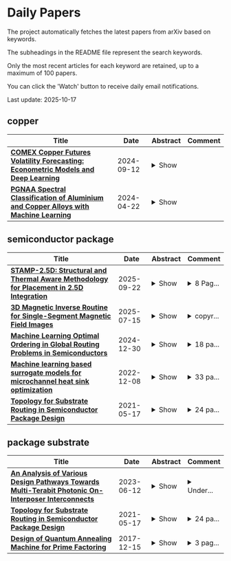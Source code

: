 # Daily Papers
The project automatically fetches the latest papers from arXiv based on keywords.

The subheadings in the README file represent the search keywords.

Only the most recent articles for each keyword are retained, up to a maximum of 100 papers.

You can click the 'Watch' button to receive daily email notifications.

Last update: 2025-10-17

## copper
| **Title** | **Date** | **Abstract** | **Comment** |
| --- | --- | --- | --- |
| **[COMEX Copper Futures Volatility Forecasting: Econometric Models and Deep Learning](http://arxiv.org/abs/2409.08356v1)** | 2024-09-12 | <details><summary>Show</summary><p>This paper investigates the forecasting performance of COMEX copper futures realized volatility across various high-frequency intervals using both econometric volatility models and deep learning recurrent neural network models. The econometric models considered are GARCH and HAR, while the deep learning models include RNN (Recurrent Neural Network), LSTM (Long Short-Term Memory), and GRU (Gated Recurrent Unit). In forecasting daily realized volatility for COMEX copper futures with a rolling window approach, the econometric models, particularly HAR, outperform recurrent neural networks overall, with HAR achieving the lowest QLIKE loss function value. However, when the data is replaced with hourly high-frequency realized volatility, the deep learning models outperform the GARCH model, and HAR attains a comparable QLIKE loss function value. Despite the black-box nature of machine learning models, the deep learning models demonstrate superior forecasting performance, surpassing the fixed QLIKE value of HAR in the experiment. Moreover, as the forecast horizon extends for daily realized volatility, deep learning models gradually close the performance gap with the GARCH model in certain loss function metrics. Nonetheless, HAR remains the most effective model overall for daily realized volatility forecasting in copper futures.</p></details> |  |
| **[PGNAA Spectral Classification of Aluminium and Copper Alloys with Machine Learning](http://arxiv.org/abs/2404.14107v1)** | 2024-04-22 | <details><summary>Show</summary><p>In this paper, we explore the optimization of metal recycling with a focus on real-time differentiation between alloys of copper and aluminium. Spectral data, obtained through Prompt Gamma Neutron Activation Analysis (PGNAA), is utilized for classification. The study compares data from two detectors, cerium bromide (CeBr$_{3}$) and high purity germanium (HPGe), considering their energy resolution and sensitivity. We test various data generation, preprocessing, and classification methods, with Maximum Likelihood Classifier (MLC) and Conditional Variational Autoencoder (CVAE) yielding the best results. The study also highlights the impact of different detector types on classification accuracy, with CeBr$_{3}$ excelling in short measurement times and HPGe performing better in longer durations. The findings suggest the importance of selecting the appropriate detector and methodology based on specific application requirements.</p></details> |  |

## semiconductor package
| **Title** | **Date** | **Abstract** | **Comment** |
| --- | --- | --- | --- |
| **[STAMP-2.5D: Structural and Thermal Aware Methodology for Placement in 2.5D Integration](http://arxiv.org/abs/2504.21140v2)** | 2025-09-22 | <details><summary>Show</summary><p>Chiplet-based architectures and advanced packaging has emerged as transformative approaches in semiconductor design. While conventional physical design for 2.5D heterogeneous systems typically prioritizes wirelength reduction through tight chiplet packing, this strategy creates thermal bottlenecks and intensifies coefficient of thermal expansion (CTE) mismatches, compromising long-term reliability. Addressing these challenges requires holistic consideration of thermal performance, mechanical stress, and interconnect efficiency. We introduce STAMP-2.5D, the first automated floorplanning methodology that simultaneously optimizes these critical factors. Our approach employs finite element analysis to simulate temperature distributions and stress profiles across chiplet configurations while minimizing interconnect wirelength. Experimental results demonstrate that our thermal structural aware automated floorplanning approach reduces overall stress by 11% while maintaining excellent thermal performance with a negligible 0.5% temperature increase and simultaneously reducing total wirelength by 11% compared to temperature-only optimization. Additionally, we conduct an exploratory study on the effects of temperature gradients on structural integrity, providing crucial insights for reliability-conscious chiplet design. STAMP-2.5D establishes a robust platform for navigating critical trade-offs in advanced semiconductor packaging.</p></details> | <details><summary>8 Pag...</summary><p>8 Page, 10 Figures, To be presented at ICCD 2025</p></details> |
| **[3D Magnetic Inverse Routine for Single-Segment Magnetic Field Images](http://arxiv.org/abs/2507.11293v1)** | 2025-07-15 | <details><summary>Show</summary><p>In semiconductor packaging, accurately recovering 3D information is crucial for non-destructive testing (NDT) to localize circuit defects. This paper presents a novel approach called the 3D Magnetic Inverse Routine (3D MIR), which leverages Magnetic Field Images (MFI) to retrieve the parameters for the 3D current flow of a single-segment. The 3D MIR integrates a deep learning (DL)-based Convolutional Neural Network (CNN), spatial-physics-based constraints, and optimization techniques. The method operates in three stages: i) The CNN model processes the MFI data to predict ($\ell/z_o$), where $\ell$ is the wire length and $z_o$ is the wire's vertical depth beneath the magnetic sensors and classify segment type ($c$). ii) By leveraging spatial-physics-based constraints, the routine provides initial estimates for the position ($x_o$, $y_o$, $z_o$), length ($\ell$), current ($I$), and current flow direction (positive or negative) of the current segment. iii) An optimizer then adjusts these five parameters ($x_o$, $y_o$, $z_o$, $\ell$, $I$) to minimize the difference between the reconstructed MFI and the actual MFI. The results demonstrate that the 3D MIR method accurately recovers 3D information with high precision, setting a new benchmark for magnetic image reconstruction in semiconductor packaging. This method highlights the potential of combining DL and physics-driven optimization in practical applications.</p></details> | <details><summary>copyr...</summary><p>copyright 2025 IEEE. Personal use of this material is permitted. Permission from IEEE must be obtained for all other uses, in any current or future media, including reprinting/republishing this material for advertising or promotional purposes, creating new collective works, for resale or redistribution to servers or lists, or reuse of any copyrighted component of this work in other works</p></details> |
| **[Machine Learning Optimal Ordering in Global Routing Problems in Semiconductors](http://arxiv.org/abs/2412.21035v1)** | 2024-12-30 | <details><summary>Show</summary><p>In this work, we propose a new method for ordering nets during the process of layer assignment in global routing problems. The global routing problems that we focus on in this work are based on routing problems that occur in the design of substrates in multilayered semiconductor packages. The proposed new method is based on machine learning techniques and we show that the proposed method supersedes conventional net ordering techniques based on heuristic score functions. We perform global routing experiments in multilayered semiconductor package environments in order to illustrate that the routing order based on our new proposed technique outperforms previous methods based on heuristics. Our approach of using machine learning for global routing targets specifically the net ordering step which we show in this work can be significantly improved by deep learning.</p></details> | <details><summary>18 pa...</summary><p>18 pages, 13 figures, 6 tables; published in Scientific Reports</p></details> |
| **[Machine learning based surrogate models for microchannel heat sink optimization](http://arxiv.org/abs/2208.09683v2)** | 2022-12-08 | <details><summary>Show</summary><p>Microchannel heat sinks are an efficient cooling method for semiconductor packages. However, to properly cool increasingly complex and thermally dense circuits, microchannel designs should be improved and expanded on. In this paper, microchannel designs with secondary channels and with ribs are investigated using computational fluid dynamics and are coupled with a multi-objective optimization algorithm to determine and propose optimal solutions based on observed thermal resistance and pumping power. A workflow that combines Latin hypercube sampling, machine learning-based surrogate modeling and multi-objective optimization is proposed. Random forests, gradient boosting algorithms and neural networks were considered during the search for the best surrogate. We demonstrated that tuned neural networks can make accurate predictions and be used to create an acceptable surrogate model. Optimized solutions show a negligible difference in overall performance when compared to the conventional optimization approach. Additionally, solutions are calculated in one-fifth of the original time. Generated designs attain temperatures that are lower by more than 10% under the same pressure limits as a convectional microchannel design. When limited by temperature, pressure drops are reduced by more than 25%. Finally, the influence of each design variable on the thermal resistance and pumping power was investigated by employing the SHapley Additive exPlanations technique. Overall, we have demonstrated that the proposed framework has merit and can be used as a viable methodology in microchannel heat sink design optimization.</p></details> | <details><summary>33 pa...</summary><p>33 pages, brief appendix</p></details> |
| **[Topology for Substrate Routing in Semiconductor Package Design](http://arxiv.org/abs/2105.07892v1)** | 2021-05-17 | <details><summary>Show</summary><p>In this work, we propose a new signal routing method for solving routing problems that occur in the design process of semiconductor package substrates. Our work uses a topological transformation of the layers of the package substrate in order to simplify the routing problem into a problem of connecting points on a circle with non-intersecting straight line segments. The circle, which we call the Circular Frame, is a polygonal schema, which is originally used in topology to study the topological structure of 2-manifolds. We show through experiments that our new routing method based on the Circular Frame competes with certain grid-based routing algorithms.</p></details> | <details><summary>24 pa...</summary><p>24 pages, 22 figures, 3 tables</p></details> |

## package substrate
| **Title** | **Date** | **Abstract** | **Comment** |
| --- | --- | --- | --- |
| **[An Analysis of Various Design Pathways Towards Multi-Terabit Photonic On-Interposer Interconnects](http://arxiv.org/abs/2306.07241v1)** | 2023-06-12 | <details><summary>Show</summary><p>In the wake of dwindling Moore's Law, to address the rapidly increasing complexity and cost of fabricating large-scale, monolithic systems-on-chip (SoCs), the industry has adopted dis-aggregation as a solution, wherein a large monolithic SoC is partitioned into multiple smaller chiplets that are then assembled into a large system-in-package (SiP) using advanced packaging substrates such as silicon interposer. For such interposer-based SiPs, there is a push to realize on-interposer inter-chiplet communication bandwidth of multi-Tb/s and end-to-end communication latency of no more than 10ns. This push comes as the natural progression from some recent prior works on SiP design, and is driven by the proliferating bandwidth demand of modern data-intensive workloads. To meet this bandwidth and latency goal, prior works have focused on a potential solution of using the silicon photonic interposer (SiPhI) for integrating and interconnecting a large number of chiplets into an SiP. Despite the early promise, the existing designs of on-SiPhI interconnects still have to evolve by leaps and bounds to meet the goal of multi-Tb/s bandwidth. However, the possible design pathways, upon which such an evolution can be achieved, have not been explored in any prior works yet. In this paper, we have identified several design pathways that can help evolve on-SiPhI interconnects to achieve multi-Tb/s aggregate bandwidth. We perform an extensive link-level and system-level analysis in which we explore these design pathways in isolation and in different combinations of each other. From our link-level analysis, we have observed that the design pathways that simultaneously enhance the spectral range and optical power budget available for wavelength multiplexing can render aggregate bandwidth of up to 4Tb/s per on-SiPhI link.</p></details> | <details><summary>Under...</summary><p>Under review (ACM JETC)</p></details> |
| **[Topology for Substrate Routing in Semiconductor Package Design](http://arxiv.org/abs/2105.07892v1)** | 2021-05-17 | <details><summary>Show</summary><p>In this work, we propose a new signal routing method for solving routing problems that occur in the design process of semiconductor package substrates. Our work uses a topological transformation of the layers of the package substrate in order to simplify the routing problem into a problem of connecting points on a circle with non-intersecting straight line segments. The circle, which we call the Circular Frame, is a polygonal schema, which is originally used in topology to study the topological structure of 2-manifolds. We show through experiments that our new routing method based on the Circular Frame competes with certain grid-based routing algorithms.</p></details> | <details><summary>24 pa...</summary><p>24 pages, 22 figures, 3 tables</p></details> |
| **[Design of Quantum Annealing Machine for Prime Factoring](http://arxiv.org/abs/1712.05561v1)** | 2017-12-15 | <details><summary>Show</summary><p>We propose a prime factoring machine operated in a frame work of quantum annealing (QA). The idea is inverse operation of a quantum-mechanically reversible multiplier implemented with QA-based Boolean logic circuits. We designed the QA machine on an application-specific-annealing-computing architecture which efficiently increases available hardware budgets at the cost of restricted functionality. The circuits are to be implemented and fabricated by using superconducting integrated circuit technology. We propose a three-dimensional packaging scheme of a qubit-chip / interposer / package-substrate structure for realizing practically-large scale QA systems.</p></details> | <details><summary>3 pag...</summary><p>3 pages, 6 figures, to appear in IEEE Xplore Conference Proceedings of the 16th International Superconductive Electronics Conference (ISEC 2017)</p></details> |

